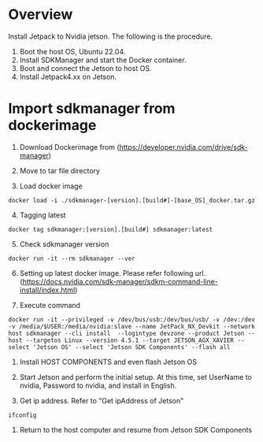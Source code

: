 # Overview
Install Jetpack to Nvidia jetson.
The following is the procedure.
1. Boot the host OS, Ubuntu 22.04.
1. Install SDKManager and start the Docker container.
1. Boot and connect the Jetson to host OS.
1. Install Jetpack4.xx on Jetson.

# Import sdkmanager from dockerimage
1. Download Dockerimage from (https://developer.nvidia.com/drive/sdk-manager)

2. Move to tar file directory
   
3. Load docker image
```
docker load -i ./sdkmanager-[version].[build#]-[base_OS]_docker.tar.gz
```
4. Tagging latest 
```
docker tag sdkmanager:[version].[build#] sdkmanager:latest
```

5. Check sdkmanager version
```
docker run -it --rm sdkmanager --ver
```
6. Setting up latest docker image. Please refer following url. (https://docs.nvidia.com/sdk-manager/sdkm-command-line-install/index.html)

7. Execute command
```
docker run -it --privileged -v /dev/bus/usb:/dev/bus/usb/ -v /dev:/dev -v /media/$USER:/media/nvidia:slave --name JetPack_NX_Devkit --network host sdkmanager --cli install  --logintype devzone --product Jetson --host --targetos Linux --version 4.5.1 --target JETSON_AGX_XAVIER --select 'Jetson OS' --select 'Jetson SDK Components' --flash all 
```

1. Install HOST COMPONENTS and even flash Jetson OS
   
2. Start Jetson and perform the initial setup. At this time, set UserName to nvidia, Password to nvidia, and install in English.
    
3.  Get ip address. Refer to "Get ipAddress of Jetson"
```
ifconfig
```

1.  Return to the host computer and resume from Jetson SDK Components


